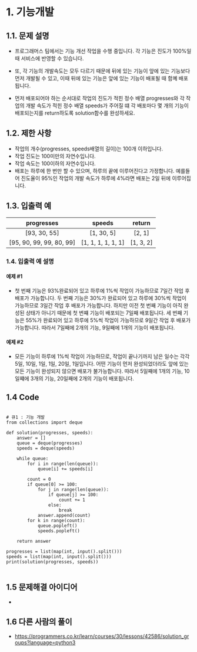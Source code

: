 # 1. 기능개발
## 1.1. 문제 설명
- 프로그래머스 팀에서는 기능 개선 작업을 수행 중입니다. 각 기능은 진도가 100%일 때 서비스에 반영할 수 있습니다.

- 또, 각 기능의 개발속도는 모두 다르기 때문에 뒤에 있는 기능이 앞에 있는 기능보다 먼저 개발될 수 있고, 이때 뒤에 있는 기능은 앞에 있는 기능이 배포될 때 함꼐 배포됩니다.

- 먼저 배포되어야 하는 순서대로 작업의 진도가 적힌 정수 배열 progresses와 각 작업의 개발 속도가 적힌 정수 배열 speeds가 주어질 떄 각 배포마다 몇 개의 기능이 배포되는지를 return하도록 solution함수를 완성하세요.

## 1.2. 제한 사항
- 작업의 개수(progresses, speeds배열의 길이)는 100개 이하입니다.
- 작업 진도는 100미만의 자연수입니다.
- 작업 속도는 100이하의 자연수입니다.
- 배포는 하루에 한 번만 할 수 있으며, 하루의 끝에 이루어진다고 가정합니다. 예를들어 진도율이 95%인 작업의 개발 속도가 하루에 4%라면 배포는 2일 뒤에 이루어집니다.

## 1.3. 입출력 예

|progresses|speeds|return|
|:---:|:---:|:---:|
|[93, 30, 55]|[1, 30, 5]|[2, 1]|
|[95, 90, 99, 99, 80, 99]|[1, 1, 1, 1, 1, 1]|[1, 3, 2]|

### 1.4. 입출력 예 설명
#### 예제 #1
- 첫 번째 기능은 93%완료되어 있고 하루에 1%씩 작업이 가능하므로 7일간 작업 후 배포가 가능합니다. 두 번째 기능은 30%가 완료되어 있고 하루에 30%씩 작업이 가능하므로 3일간 작업 후 배포가 가능합니다. 하지만 이전 첫 번째 기능이 아직 완성된 상태가 아니기 때문에 첫 번쨰 기능이 배포되는 7일째 배포됩니다. 세 번째 기능은 55%가 완료되어 있고 하루에 5%씩 작업이 가능하므로 9일간 작업 후 배포가 가능합니다. 따라서 7일째에 2개의 기능, 9일째에 1개의 기능이 배포됩니다.

#### 예제 #2
- 모든 기능이 하루에 1%씩 작업이 가능하므로, 작업이 끝나기까지 남은 일수는 각각 5일, 10일, 1일, 1일, 20일, 1일입니다. 어떤 기능이 먼저 완성되었더라도 앞에 있는 모든 기능이 완성되지 않으면 배포가 불가능합니다. 따라서 5일째에 1개의 기능, 10일쨰에 3개의 기능, 20일째에 2개의 기능이 배포됩니다.

## 1.4 Code
<pre>
<code>
# 큐1 : 기능 개발
from collections import deque

def solution(progresses, speeds):
    answer = []
    queue = deque(progresses)
    speeds = deque(speeds)

    while queue:
        for i in range(len(queue)):
            queue[i] += speeds[i]

        count = 0
        if queue[0] >= 100:
            for j in range(len(queue)):
                if queue[j] >= 100:
                    count += 1
                else:
                    break
            answer.append(count)
        for k in range(count):
            queue.popleft()
            speeds.popleft()

    return answer

progresses = list(map(int, input().split()))
speeds = list(map(int, input().split()))
print(solution(progresses, speeds))
</code>
</pre>

## 1.5 문제해결 아이디어
- 

## 1.6 다른 사람의 풀이
- https://programmers.co.kr/learn/courses/30/lessons/42586/solution_groups?language=python3